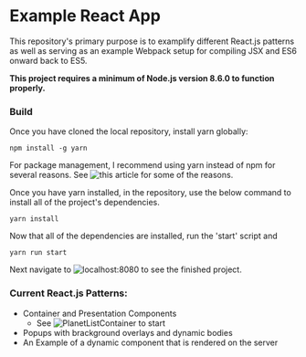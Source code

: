 # Example React App
This repository's primary purpose is to examplify different React.js patterns as well as serving as an example
Webpack setup for compiling JSX and ES6 onward back to ES5.

**This project requires a minimum of Node.js version 8.6.0 to function properly.**

### Build
Once you have cloned the local repository, install yarn globally:

```
npm install -g yarn
```
For package management, I recommend using yarn instead of npm for several reasons. See ![this article](https://medium.com/@nikjohn/facebooks-yarn-vs-npm-is-yarn-really-better-1890b3ea6515) for some of the reasons.

Once you have yarn installed, in the repository, use the below command to install all of the project's dependencies.
```
yarn install
```

Now that all of the dependencies are installed, run the 'start' script and
```
yarn run start
```

Next navigate to ![localhost:8080](127.0.0.1:8080) to see the finished project.


### Current React.js Patterns:
 - Container and Presentation Components
    - See ![PlanetListContainer](https://github.com/fifty-git/example-react-app/blob/master/src/components/container-presentation/planetListContainer.jsx) to start
 - Popups with brackground overlays and dynamic bodies
 - An Example of a dynamic component that is rendered on the server
